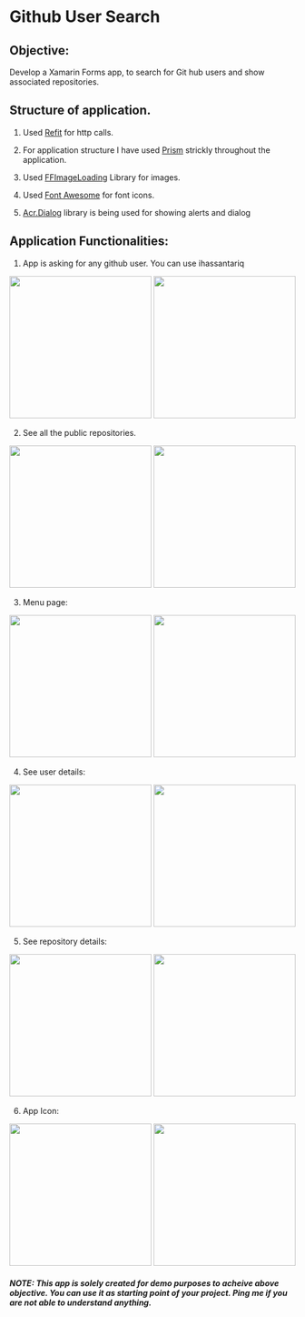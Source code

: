 # Github User Search

## Objective:
Develop a Xamarin Forms app, to search for Git hub users and show associated repositories. 
## Structure of application. 


1. Used [Refit](https://github.com/reactiveui/refit) for http calls.

2. For application structure I have used [Prism](https://github.com/PrismLibrary/Prism) strickly throughout the application. 

3. Used [FFImageLoading](https://github.com/luberda-molinet/FFImageLoading) Library for images. 

4. Used [Font Awesome](https://fontawesome.com/) for font icons. 

5. [Acr.Dialog](https://github.com/aritchie/userdialogs) library is being used for showing alerts and dialog


## Application Functionalities:


1. App is asking for any github user. You can use ihassantariq


<div class="center">
    <image class="center" src="Screenshoots/IOS/2020-04-22_11-51-55-PM.png" width="250" />
    <image class="center" src="Screenshoots/Android/Screenshot_1587592030.png" width="250" />
</div>


2. See all the public repositories. 


<div class="center">
    <image class="center" src="Screenshoots/IOS/2020-04-22_11-52-04-PM.png" width="250" />
    <image class="center" src="Screenshoots/Android/Screenshot_1587592042.png" width="250" />
</div>

3. Menu page:


<div class="center">
    <image class="center" src="Screenshoots/IOS/2020-04-22_11-52-11-PM.png" width="250" />
    <image class="center" src="Screenshoots/Android/Screenshot_1587592047.png" width="250" />
</div>


4. See user details:


<div class="center">
    <image class="center" src="Screenshoots/IOS/2020-04-22_11-52-16-PM.png" width="250" />
    <image class="center" src="Screenshoots/Android/Screenshot_1587592054.png" width="250" />
</div>


5. See repository details:


<div class="center">
    <image class="center" src="Screenshoots/IOS/2020-04-22_11-52-23-PM.png" width="250" />
    <image class="center" src="Screenshoots/Android/Screenshot_1587592066.png" width="250" />
</div>


6. App Icon:


<div class="center">
    <image class="center" src="Screenshoots/IOS/2020-04-22_11-54-24-PM.png" width="250" />
    <image class="center" src="Screenshoots/Android/Screenshot_1587592571.png" width="250" />
</div>


##### NOTE: This app is solely created for demo purposes to acheive above objective. You can use it as starting point of your project. Ping me if you are not able to understand anything.  
